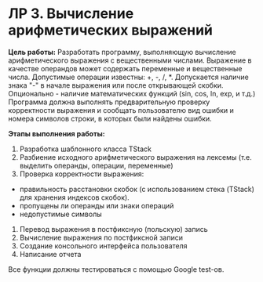 # ЛР 3. Вычисление арифметических выражений

__Цель работы:__ Разработать программу, выполняющую вычисление арифметического выражения с вещественными числами. 
Выражение в качестве операндов может содержать переменные и вещественные числа. Допустимые операции известны: +, -, /, *. 
Допускается наличие знака "-" в начале выражения или после открывающей скобки. Опционально - наличие математических функций (sin, соs, ln, exp, и т.д.)
Программа должна выполнять предварительную проверку корректности выражения и сообщать пользователю вид ошибки 
и номера символов строки, в которых были найдены ошибки.

__Этапы выполнения работы:__

1. Разработка шаблонного класса TStack
1. Разбиение исходного арифметического выражения на лексемы (т.е. выделить операнды, операции, переменные)
1. Проверка корректности выражения:
  - правильность расстановки скобок (с использованием стека (TStack) для хранения индексов скобок).
  - пропущены ли операнды или знаки операций
  - недопустимые символы
1. Перевод выражения в постфиксную (польскую) запись
1. Вычисление выражения по постфиксной записи
1. Создание консольного интерфейса пользователя
1. Написание отчета

Все функции должны тестироваться с помощью Google test-ов.
